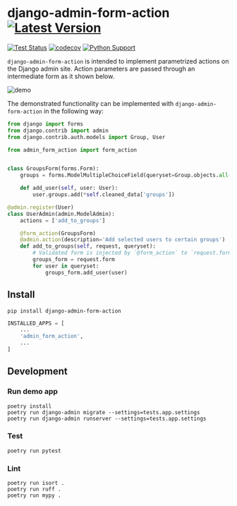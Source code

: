 # django-admin-form-action [![Latest Version][latest-version-image]][latest-version-link]

[![Test Status][test-status-image]][test-status-link]
[![codecov][codecov-image]][codecov-link]
[![Python Support][python-support-image]][python-support-link]

`django-admin-form-action` is intended to implement parametrized actions on the Django admin site. 
Action parameters are passed through an intermediate form as it shown below.

![demo](https://github.com/pauk-slon/django-admin-form-action/assets/2351932/a6c67b47-0fde-4d9e-9c23-cb50e9a87e48)

The demonstrated functionality can be implemented with `django-admin-form-action` in the following way:

```python
from django import forms
from django.contrib import admin
from django.contrib.auth.models import Group, User

from admin_form_action import form_action


class GroupsForm(forms.Form):
    groups = forms.ModelMultipleChoiceField(queryset=Group.objects.all())

    def add_user(self, user: User):
        user.groups.add(*self.cleaned_data['groups'])

@admin.register(User)
class UserAdmin(admin.ModelAdmin):
    actions = ['add_to_groups']

    @form_action(GroupsForm)
    @admin.action(description='Add selected users to certain groups')
    def add_to_groups(self, request, queryset):
        # Validated form is injected by `@form_action` to `request.form`
        groups_form = request.form
        for user in queryset:
            groups_form.add_user(user)
```

## Install

```shell
pip install django-admin-form-action
```

```python
INSTALLED_APPS = [
    ...
    'admin_form_action',
    ...
]
```

## Development

### Run demo app

```shell
poetry install
poetry run django-admin migrate --settings=tests.app.settings
poetry run django-admin runserver --settings=tests.app.settings
```

### Test

```shell
poetry run pytest
```

### Lint

```shell
poetry run isort .
poetry run ruff . 
poetry run mypy .
```

[latest-version-image]: https://img.shields.io/pypi/v/django-admin-form-action.svg
[latest-version-link]: https://pypi.org/project/django-admin-form-action/
[codecov-image]: https://codecov.io/gh/pauk-slon/django-admin-form-action/graph/badge.svg?token=QCY3CW2ZVG
[codecov-link]: https://codecov.io/gh/pauk-slon/django-admin-form-action
[test-status-image]: https://github.com/pauk-slon/django-admin-form-action/actions/workflows/test.yaml/badge.svg
[test-status-link]: https://github.com/pauk-slon/django-admin-form-action/actions/workflows/test.yaml
[python-support-image]: https://img.shields.io/pypi/pyversions/django-admin-form-action.svg
[python-support-link]: https://pypi.org/project/django-admin-form-action/
